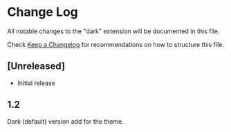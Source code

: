 # Change Log

All notable changes to the "dark" extension will be documented in this file.

Check [Keep a Changelog](http://keepachangelog.com/) for recommendations on how to structure this file.

## [Unreleased]

- Initial release

## 1.2

Dark (default) version add for the theme.

